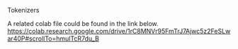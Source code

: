 Tokenizers

A related colab file could be found in the link below. 
https://colab.research.google.com/drive/1rC8MNVr95FmTrJ7Ajwc5z2FeSLwar40P#scrollTo=hmulTcR7du_B

